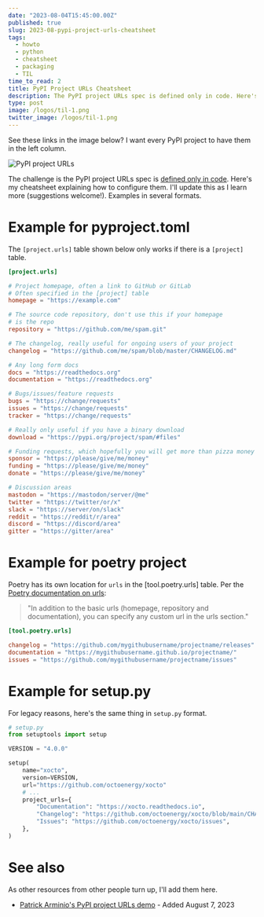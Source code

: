 ```yaml
---
date: "2023-08-04T15:45:00.00Z"
published: true
slug: 2023-08-pypi-project-urls-cheatsheet
tags:
  - howto
  - python
  - cheatsheet  
  - packaging
  - TIL
time_to_read: 2
title: PyPI Project URLs Cheatsheet
description: The PyPI project URLs spec is defined only in code. Here's my cheatsheet explaining how to configure them. I'll update this as I learn more (suggestions welcome!). Examples in several formats.
type: post
image: /logos/til-1.png
twitter_image: /logos/til-1.png
---
```


See these links in the image below? I want every PyPI project to have them in the left column.

![PyPI project URLs](/images/pypi-links-sidenav.png)

The challenge is the PyPI project URLs spec is [defined only in code](https://github.com/pypi/warehouse/blob/70eac9796fa1eae24741525688a112586eab9010/warehouse/templates/packaging/detail.html#L20-L62). Here's my cheatsheet explaining how to configure them. I'll update this as I learn more (suggestions welcome!). Examples in several formats.

# Example for pyproject.toml

The `[project.urls]` table shown below only works if there is a `[project]` table.


```toml
[project.urls]

# Project homepage, often a link to GitHub or GitLab
# Often specified in the [project] table
homepage = "https://example.com"

# The source code repository, don't use this if your homepage
# is the repo
repository = "https://github.com/me/spam.git"

# The changelog, really useful for ongoing users of your project
changelog = "https://github.com/me/spam/blob/master/CHANGELOG.md"

# Any long form docs
docs = "https://readthedocs.org"
documentation = "https://readthedocs.org"

# Bugs/issues/feature requests
bugs = "https://change/requests"
issues = "https://change/requests"
tracker = "https://change/requests"

# Really only useful if you have a binary download
download = "https://pypi.org/project/spam/#files"

# Funding requests, which hopefully you will get more than pizza money
sponsor = "https://please/give/me/money"
funding = "https://please/give/me/money"
donate = "https://please/give/me/money"

# Discussion areas
mastodon = "https://mastodon/server/@me"
twitter = "https://twitter/or/x"
slack = "https://server/on/slack"
reddit = "https://reddit/r/area"
discord = "https://discord/area"
gitter = "https://gitter/area"
```

# Example for poetry project

Poetry has its own location for `urls` in the [tool.poetry.urls] table. Per the [Poetry documentation on urls](https://python-poetry.org/docs/pyproject/#urls):

> "In addition to the basic urls (homepage, repository and documentation), you can specify any custom url in the urls section."

```toml
[tool.poetry.urls]

changelog = "https://github.com/mygithubusername/projectname/releases"
documentation = "https://mygithubusername.github.io/projectname/"
issues = "https://github.com/mygithubusername/projectname/issues"
````

# Example for setup.py

For legacy reasons, here's the same thing in `setup.py` format.

```python
# setup.py
from setuptools import setup

VERSION = "4.0.0"

setup(
    name="xocto",
    version=VERSION,
    url="https://github.com/octoenergy/xocto"
    # ...
    project_urls={
        "Documentation": "https://xocto.readthedocs.io",
        "Changelog": "https://github.com/octoenergy/xocto/blob/main/CHANGELOG.md",
        "Issues": "https://github.com/octoenergy/xocto/issues",
    },
)
```

# See also

As other resources from other people turn up, I'll add them here.

- [Patrick Arminio's PyPI project URLs demo](https://github.com/patrick91/links-demo) - Added August 7, 2023
